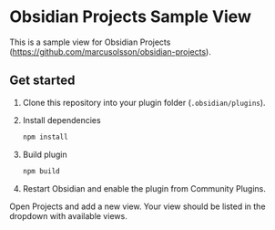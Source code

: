 # Obsidian Projects Sample View

This is a sample view for Obsidian Projects (https://github.com/marcusolsson/obsidian-projects).

## Get started

1. Clone this repository into your plugin folder (`.obsidian/plugins`).
1. Install dependencies

   ```bash
   npm install
   ```

1. Build plugin

   ```bash
   npm build
   ```

1. Restart Obsidian and enable the plugin from Community Plugins.

Open Projects and add a new view. Your view should be listed in the dropdown with available views.
